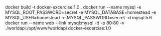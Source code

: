 docker build -t docker-excercise:1.0 .
docker run --name mysql -e MYSQL_ROOT_PASSWORD=secret -e MYSQL_DATABASE=homestead -e MYSQL_USER=homestead -e MYSQL_PASSWORD=secret -d mysql:5.6
docker run --name web --link mysql:mysql -d -p 80:80 -v ./worldapi:/opt/www/worldapi docker-excercise:1.0
